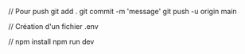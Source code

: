 //
Pour push
git add .
git commit -m 'message'
git push -u origin main

//
Création d'un fichier .env

//
npm install
npm run dev
